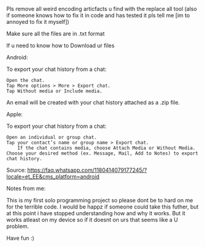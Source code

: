 
Pls remove all weird encoding articfacts u find with the replace all tool (also if someone knows how to fix it in code and has tested it pls tell me [im to annoyed to fix it myself])

Make sure all the files are in .txt format


If u need to know how to Download ur files

Android:

To export your chat history from a chat:

    Open the chat.
    Tap More options > More > Export chat.
    Tap Without media or Include media.

An email will be created with your chat history attached as a .zip file.

Apple:

To export your chat history from a chat:

    Open an individual or group chat.
    Tap your contact’s name or group name > Export chat.
        If the chat contains media, choose Attach Media or Without Media.
    Choose your desired method (ex. Message, Mail, Add to Notes) to export chat history.

Source: https://faq.whatsapp.com/1180414079177245/?locale=et_EE&cms_platform=android


Notes from me:

This is my first solo programming project so please dont be to hard on me for the terrible code. 
I would be happz if someone could take this futher, but at this point i have stopped understanding how and why it works.
But it works atleast on my device so if it doesnt on urs that seems like a U problem.

Have fun :)

